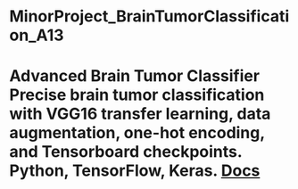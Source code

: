# MinorProject_BrainTumorClassification_A13
# Advanced Brain Tumor Classifier  Precise brain tumor classification with VGG16 transfer learning, data augmentation, one-hot encoding, and Tensorboard checkpoints. Python, TensorFlow, Keras. [Docs](link)
